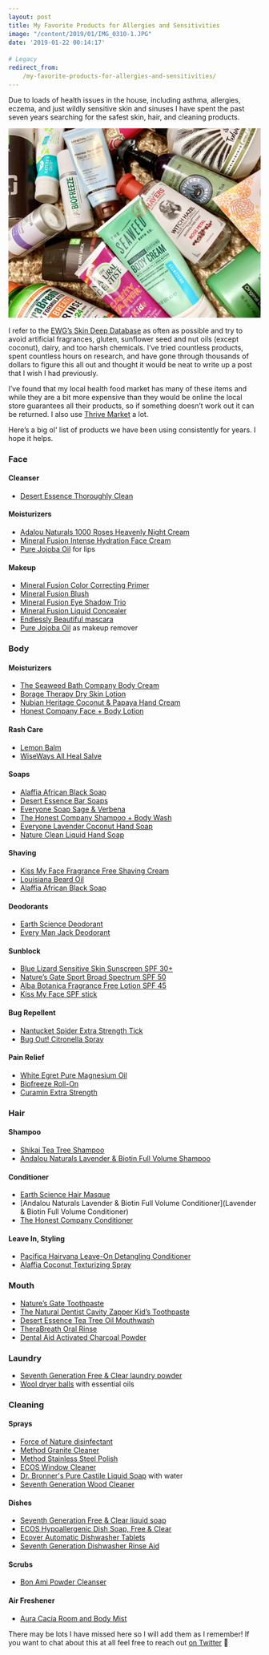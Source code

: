 ```yaml
---
layout: post
title: My Favorite Products for Allergies and Sensitivities
image: "/content/2019/01/IMG_0310-1.JPG"
date: '2019-01-22 00:14:17'

# Legacy
redirect_from:
    /my-favorite-products-for-allergies-and-sensitivities/
---
```


Due to loads of health issues in the house, including asthma, allergies, eczema, and just wildly sensitive skin and sinuses I have spent the past seven years searching for the safest skin, hair, and cleaning products.  

![Photo of a bunch of allergy-friendly body products thrown about the floor](/content/2019/01/IMG_0310.JPG)

I refer to the [EWG’s Skin Deep Database](https://www.ewg.org/skindeep/) as often as possible and try to avoid artificial fragrances, gluten, sunflower seed and nut oils (except coconut), dairy, and too harsh chemicals. I’ve tried countless products, spent countless hours on research, and have gone through thousands of dollars to figure this all out and thought it would be neat to write up a post that I wish I had previously. 

I’ve found that my local health food market has many of these items and while they are a bit more expensive than they would be online the local store guarantees all their products, so if something doesn’t work out it can be returned. I also use [Thrive Market](https://thrivemarket.com) a lot. 

Here’s a big ol' list of products we have been using consistently for years. I hope it helps. 

### Face

#### Cleanser
* [Desert Essence Thoroughly Clean](https://www.desertessence.com/store/thoroughly-clean-face-wash-original)

#### Moisturizers
* [Adalou Naturals 1000 Roses Heavenly Night Cream](https://andalou.com/products/1000-roses-heavenly-night-cream)
* [Mineral Fusion Intense Hydration Face Cream](https://www.mineralfusion.com/collections/skin-care/products/intense-hydration-facial-cream)
* [Pure Jojoba Oil](https://www.desertessence.com/store/100-pure-jojoba-oil) for lips 

#### Makeup 
* [Mineral Fusion Color Correcting Primer](https://www.mineralfusion.com/collections/skin-care/products/mineral-color-correcting-primer)
* [Mineral Fusion Blush](https://www.mineralfusion.com/collections/cosmetics/products/mineral-blush-bronzer?variant=1222621315)
* [Mineral Fusion Eye Shadow Trio](https://www.mineralfusion.com/collections/cosmetics/products/hypoallergenic-mineral-eye-shadow-trio?variant=1224242639)
* [Mineral Fusion Liquid Concealer](https://www.mineralfusion.com/products/liquid-mineral-concealer?variant=4086707907)
* [Endlessly Beautiful mascara](https://www.endlesslybeautiful.com/products/mascara)
* [Pure Jojoba Oil](https://www.desertessence.com/store/100-pure-jojoba-oil) as makeup remover

### Body

#### Moisturizers 
* [The Seaweed Bath Company Body Cream](https://seaweedbathco.com/collections/body/products/unscented-body-cream)
* [Borage Therapy Dry Skin Lotion](https://thrivemarket.com/p/shikai-borage-therapy-dry-skin-lotion)
* [Nubian Heritage Coconut & Papaya Hand Cream](https://www.nubianheritage.com/coconut-papaya-hand-cream)
* [Honest Company Face + Body Lotion](https://www.honest.com/bath-and-body/body-lotion)

#### Rash Care
* [Lemon Balm](https://www.amazon.com/gp/product/B01GGO59SQ/ref=oh_aui_search_asin_title?ie=UTF8&th=1)
* [WiseWays All Heal Salve](https://www.wiseways.com/product/all-heal-salve.html)

#### Soaps
* [Alaffia African Black Soap](https://alaffia.com/authentic-african-black-soap-unscented-32oz/)
* [Desert Essence Bar Soaps](https://www.desertessence.com/bath-body#bar-soaps)
* [Everyone Soap Sage & Verbena](https://thrivemarket.com/p/eo-everyone-mens-soap-sage-verbena)
* [The Honest Company Shampoo + Body Wash](https://www.honest.com/bath-and-body/shampoo-and-body-wash)
* [Everyone Lavender Coconut Hand Soap](https://thrivemarket.com/p/eo-lavender-coconut-hand-soap)
* [Nature Clean Liquid Hand Soap](https://www.amazon.com/gp/product/B0199PT59I/ref=oh_aui_search_detailpage?ie=UTF8&psc=1)

#### Shaving
* [Kiss My Face Fragrance Free Shaving Cream](https://www.kissmyface.com/product/fragrance-free-shaving-cream/)
* [Louisiana Beard Oil](http://www.louisianabeard.com/beard-oil.html)
* [Alaffia African Black Soap](https://alaffia.com/authentic-african-black-soap-unscented-32oz/)

#### Deodorants 
* [Earth Science Deodorant](http://earthsciencenaturals.com/index.php?p=view_category&search_text=deodorant)
* [Every Man Jack Deodorant](https://everymanjack.com/body/deodorant.html)

#### Sunblock 
* [Blue Lizard Sensitive Skin Sunscreen SPF 30+](https://www.bluelizard.net/products/sunscreen-sensitive-5oz) 
* [Nature’s Gate Sport Broad Spectrum SPF 50](http://shop.naturesgate.com/Sport-Broad-Spectrum-SPF-50-Sunscreen/p/NAT-300268&c=NaturesGate@SunCare@NonMineral)
* [Alba Botanica Fragrance Free Lotion SPF 45](https://www.albabotanica.com/en/products/sport-sunscreen-fragrance-free-lotion-spf-45-4oz/)
* [Kiss My Face SPF stick](https://www.kissmyface.com/product/sport-hot-spots-spf30-sticksunscreen/)

#### Bug Repellent
* [Nantucket Spider Extra Strength Tick](http://nantucketspider.com/nantucket-spider-extra-strength-tick/)
* [Bug Out! Citronella Spray](https://bugoutcandles.com/shop/citronatural/citronatural-bug-out-insect-repellent-spray/)

#### Pain Relief 
* [White Egret Pure Magnesium Oil](https://www.amazon.com/White-Egret-Magnesium-Spray-sensitive/dp/B06Y1SBYVP/ref=sr_1_15_a_it?ie=UTF8&qid=1542996518&sr=8-15&keywords=white+egret)
* [Biofreeze Roll-On](https://www.biofreeze.com/products/biofreeze/biofreeze-classic-pain-relief-roll-on-applicator-2-5-ounce-original-green-formula-pain-reliever.html)
* [Curamin Extra Strength](https://www.terrynaturallyvitamins.com/curamin/)

### Hair

#### Shampoo
* [Shikai Tea Tree Shampoo](https://www.shikai.com/product/tea-tree-shampoo/)
* [Andalou Naturals Lavender & Biotin Full Volume Shampoo](https://andalou.com/collections/shampoo/products/lavender-biotin-full-volume-shampoo)

#### Conditioner 
* [Earth Science Hair Masque](http://earthsciencenaturals.com/product/271/Deep-Conditioning-Hair-Masque-6-oz.-.html)
* [Andalou Naturals Lavender & Biotin Full Volume Conditioner](Lavender & Biotin Full Volume Conditioner)
* [The Honest Company Conditioner](https://www.honest.com/bath-and-body/conditioner)

#### Leave In, Styling
* [Pacifica Hairvana Leave-On Detangling Conditioner](https://www.pacificabeauty.com/products/hairvana-leave-on-detangling-conditioner)
* [Alaffia Coconut Texturizing Spray](https://alaffia.com/coconut-texturizing-spray/)

### Mouth
* [Nature’s Gate Toothpaste](http://www.naturesgate.com/product/toothpaste-creme-de-peppermint/)
* [The Natural Dentist Cavity Zapper Kid’s Toothpaste](http://www.thenaturaldentistkids.com/cavity-zapper-fluoride-toothpaste/)
* [Desert Essence Tea Tree Oil Mouthwash](https://www.desertessence.com/store/tea-tree-oil-mouthwash)
* [TheraBreath Oral Rinse](https://www.therabreath.com/mouthwash/therabreath-oral-rinse/)
* [Dental Aid Activated Charcoal Powder](https://www.amazon.com/gp/product/B06ZZM6C88)

### Laundry 

* [Seventh Generation Free & Clear laundry powder](https://www.seventhgeneration.com/powdered-laundry-detergent-free-clear)
* [Wool dryer balls](https://www.amazon.com/SnugPad-Dryer-Natural-Fabric-Softener/dp/B074PFTJTZ/ref=sr_1_5_s_it?s=hpc&ie=UTF8&qid=1542994573&sr=1-5&keywords=wool+dryer+balls) with essential oils

### Cleaning

#### Sprays
* [Force of Nature disinfectant](https://www.forceofnatureclean.com/the-family-safe-way-to-clean/)
* [Method Granite Cleaner](https://methodhome.com/products/daily-granite-12oz/)
* [Method Stainless Steel Polish](https://methodhome.com/products/steel-for-real-stainless-steel-polish/)
* [ECOS Window Cleaner](http://ecos.com/products/ecos-glass-surface-cleaner-vinegar)
* [Dr. Bronner's Pure Castile Liquid Soap](https://shop.drbronner.com/pure-castile-liquid-soap) with water 
* [Seventh Generation Wood Cleaner](https://www.seventhgeneration.com/wood-cleaner)

#### Dishes
* [Seventh Generation Free & Clear liquid soap](https://www.seventhgeneration.com/dish-liquid-free-clear)
* [ECOS Hypoallergenic Dish Soap, Free & Clear](https://thrivemarket.com/p/earth-friendly-products-hypoallergenic-dish-soap-free-clear)
* [Ecover Automatic Dishwasher Tablets](https://thrivemarket.com/p/ecover-automatic-dishwasher-tablets)
* [Seventh Generation Dishwasher Rinse Aid](https://thrivemarket.com/p/seventh-generation-dishwasher-rinse-aid)

#### Scrubs
* [Bon Ami Powder Cleanser](https://thrivemarket.com/p/bon-ami-cleaning-powder)

#### Air Freshener 
* [Aura Cacia Room and Body Mist](https://www.auracacia.com/mists-and-diffusion/air-fresheners/aura-cacia-lavender-aromatherapy-mist-4-fl-oz/)

There may be lots I have missed here so I will add them as I remember! If you want to chat about this at all feel free to reach out [on Twitter](https://twitter.com/jonitrythall) 💜 